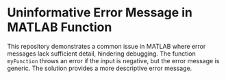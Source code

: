 # Uninformative Error Message in MATLAB Function

This repository demonstrates a common issue in MATLAB where error messages lack sufficient detail, hindering debugging. The function `myFunction` throws an error if the input is negative, but the error message is generic. The solution provides a more descriptive error message.